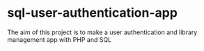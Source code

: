 # sql-user-authentication-app
The aim of this project is to make a user authentication and library management app with PHP and SQL
